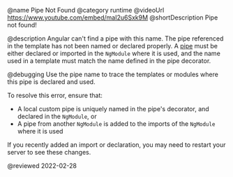 @name Pipe Not Found
@category runtime
@videoUrl https://www.youtube.com/embed/maI2u6Sxk9M
@shortDescription Pipe not found!

@description
Angular can't find a pipe with this name.
The pipe referenced in the template has not been named or declared properly.
A [pipe](guide/pipes) must be either declared or imported in the `NgModule` where it is used, and the name used in a template must match the name defined in the pipe decorator.

@debugging
Use the pipe name to trace the templates or modules where this pipe is declared and used.

To resolve this error, ensure that:

*   A local custom pipe is uniquely named in the pipe's decorator, and declared in the `NgModule`, or
*   A pipe from another `NgModule` is added to the imports of the `NgModule` where it is used

If you recently added an import or declaration, you may need to restart your server to see these changes.

<!-- links -->

<!-- external links -->

<!-- end links -->

@reviewed 2022-02-28
